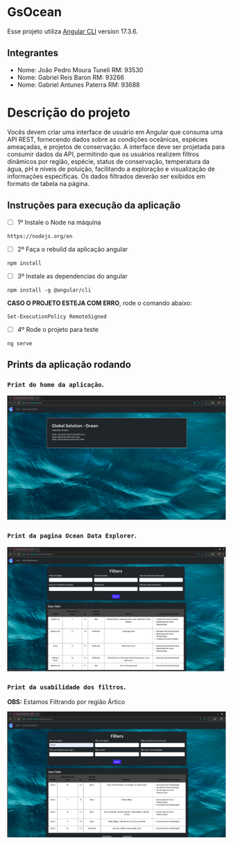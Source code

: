 # GsOcean
Esse projeto utiliza [Angular CLI](https://github.com/angular/angular-cli) version 17.3.6.

## Integrantes
- Nome: João Pedro Moura Tuneli      RM: 93530
- Nome: Gabriel Reis Baron           RM: 93266
- Nome: Gabriel Antunes Paterra      RM: 93688

# Descrição do projeto
Vocês devem criar uma interface de usuário em Angular que consuma uma API REST, fornecendo dados sobre as condições oceânicas, espécies ameaçadas, e projetos de conservação. A interface deve ser projetada para consumir dados da API, permitindo que os usuários realizem filtros dinâmicos por região, espécie, status de conservação, temperatura da água, pH e níveis de poluição, facilitando a exploração e visualização de informações específicas. Os dados filtrados deverão ser exibidos em formato de tabela na página.

## Instruções para execução da aplicação
- [ ] 1º Instale o Node na máquina

```
https://nodejs.org/en
```

- [ ] 2º Faça o rebuild da aplicação angular

```
npm install
```

- [ ] 3º Instale as dependencias do angular

```
npm install -g @angular/cli
```

**CASO O PROJETO ESTEJA COM ERRO**, rode o comando abaixo:

```
Set-ExecutionPolicy RemoteSigned
```

- [ ] 4º Rode o projeto para teste

```
ng serve
```

## Prints da aplicação rodando

### `Print do home da aplicação`.

 ![alt text](imagens/print_home.png)

### `Print da pagina Ocean Data Explorer`.

 ![alt text](imagens/print_ocean_data_explorer.png)

### `Print da usabilidade dos filtros`.
**OBS:** Estamos Filtrando por região Ártico

 ![alt text](imagens/print_filtro_funcionando.png)
